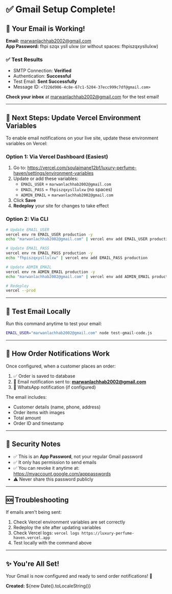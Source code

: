 # ✅ Gmail Setup Complete!

## 🎉 Your Email is Working!

**Email:** marwanlachhab2002@gmail.com  
**App Password:** fhpi szqx ysll ulxw (or without spaces: fhpiszqxysllulxw)

### ✅ Test Results
- SMTP Connection: **Verified**
- Authentication: **Successful**
- Test Email: **Sent Successfully**
- Message ID: `<7226d906-4c8e-67c1-5204-37ecc999c7df@gmail.com>`

**Check your inbox** at marwanlachhab2002@gmail.com for the test email!

---

## 📝 Next Steps: Update Vercel Environment Variables

To enable email notifications on your live site, update these environment variables on Vercel:

### Option 1: Via Vercel Dashboard (Easiest)
1. Go to: https://vercel.com/soulaimane12bf/luxury-perfume-haven/settings/environment-variables
2. Update or add these variables:
   - `EMAIL_USER` = `marwanlachhab2002@gmail.com`
   - `EMAIL_PASS` = `fhpiszqxysllulxw` (no spaces)
   - `ADMIN_EMAIL` = `marwanlachhab2002@gmail.com`
3. Click **Save**
4. **Redeploy** your site for changes to take effect

### Option 2: Via CLI
```bash
# Update EMAIL_USER
vercel env rm EMAIL_USER production -y
echo "marwanlachhab2002@gmail.com" | vercel env add EMAIL_USER production

# Update EMAIL_PASS
vercel env rm EMAIL_PASS production -y
echo "fhpiszqxysllulxw" | vercel env add EMAIL_PASS production

# Update ADMIN_EMAIL
vercel env rm ADMIN_EMAIL production -y
echo "marwanlachhab2002@gmail.com" | vercel env add ADMIN_EMAIL production

# Redeploy
vercel --prod
```

---

## 🧪 Test Email Locally

Run this command anytime to test your email:
```bash
EMAIL_USER="marwanlachhab2002@gmail.com" node test-gmail-code.js
```

---

## 📧 How Order Notifications Work

Once configured, when a customer places an order:
1. ✅ Order is saved to database
2. 📧 Email notification sent to: **marwanlachhab2002@gmail.com**
3. 📱 WhatsApp notification (if configured)

The email includes:
- Customer details (name, phone, address)
- Order items with images
- Total amount
- Order ID and timestamp

---

## 🔐 Security Notes

- ✅ This is an **App Password**, not your regular Gmail password
- ✅ It only has permission to send emails
- ✅ You can revoke it anytime at: https://myaccount.google.com/apppasswords
- ⚠️ Never share this password publicly

---

## 🆘 Troubleshooting

If emails aren't being sent:
1. Check Vercel environment variables are set correctly
2. Redeploy the site after updating variables
3. Check Vercel logs: `vercel logs https://luxury-perfume-haven.vercel.app`
4. Test locally with the command above

---

## ✨ You're All Set!

Your Gmail is now configured and ready to send order notifications! 🎉

**Created:** ${new Date().toLocaleString()}
